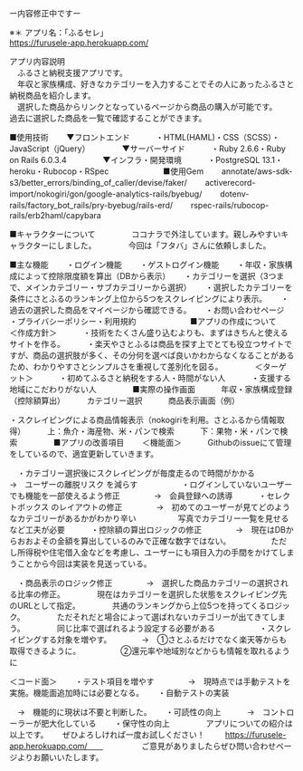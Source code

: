 ー内容修正中ですー

※＊
アプリ名：「ふるセレ」  
https://furusele-app.herokuapp.com/  

アプリ内容説明  
　ふるさと納税支援アプリです。  
　年収と家族構成、好きなカテゴリーを入力することでその人にあったふるさと納税商品を紹介します。  
　選択した商品からリンクとなっているページから商品の購入が可能です。　　
　過去に選択した商品を一覧で確認することができます。　　
 
■使用技術　　
▼フロントエンド　　
　・HTML(HAML)・CSS（SCSS）・JavaScript（jQuery）　　
　　
▼サーバーサイド　　
　・Ruby 2.6.6・Ruby on Rails 6.0.3.4　　
　　
▼インフラ・開発環境　　
　・PostgreSQL 13.1・heroku・Rubocop・RSpec　　
　　
　　 
■使用Gem　　
annotate/aws-sdk-s3/better_errors/binding_of_caller/devise/faker/　　
activerecord-import/nokogiri/gon/google-analytics-rails/byebug/　　
dotenv-rails/factory_bot_rails/pry-byebug/rails-erd/　　
rspec-rails/rubocop-rails/erb2haml/capybara

 
■キャラクターについて　　
　　
ココナラで外注しています。親しみやすいキャラクターにしました。　　
　　
今回は「フタバ」さんに依頼しました。　　
 

■主な機能　　
・ログイン機能　　
・ゲストログイン機能　　
・年収・家族構成によって控除限度額を算出（DBから表示）　　
・カテゴリーを選択（3つまで、メインカテゴリー・サブカテゴリーから選択）　　
・選択したカテゴリーを条件にさとふるのランキング上位から5つをスクレイピングにより表示。　　
・過去の選択した商品をマイページから確認できる。　　
・お問い合わせページ　　
・プライバシーポリシー・利用規約　　
 　　
　　
■アプリの作成について　　
＜作成方針＞　　
　・技術をたくさん盛り込むよりも、まずはきちんと使えるサイトを作る。　　
　・楽天やさとふるは商品を探す上でとても役立つサイトですが、商品の選択肢が多く、その分何を選べば良いかわからなくなることがあるため、わかりやすさとシンプルさを重視して差別化を図る。　　
　　
＜ターゲット＞　　
　・初めてふるさと納税をする人・時間がない人　　
　・支援する地域にこだわりがない人　　
 　　
 ■実際の操作画面　　
　年収・家族構成登録（控除額算出）　　
　カテゴリー選択　　
　商品表示画面（例）　　

・スクレイピングによる商品情報表示（nokogiriを利用。さとふるから情報取得）　　
　上：魚介・海産物、米・パンで検索　　
　下：果物・米・パンで検索　　
 　　
■アプリの改善項目　　
＜機能面＞　　
　Githubのissueにて管理をしているので、適宜更新していきます。 　

　・カテゴリー選択後にスクレイピングが毎度走るので時間がかかる　　
　　→　ユーザーの離脱リスク を減らす　　
　　
　・ログインしていないユーザーでも機能を一部使えるよう修正　　
　　→　会員登録への誘導　　 
　・セレクトボックス のレイアウトの修正　　
　　→　初めてのユーザーが見てどのようなカテゴリーがあるかがわかり辛い　　
 　　　写真でカテゴリー一覧を見せるなど工夫が必要　　
　・控除額の算出ロジックの修正　　
　　→　現在はDBからおおよその金額を算出しているのみで正確な数字ではない。　　
　 　　ただし所得税や住宅借入金などを考慮し、ユーザーにも項目入力の手間をかけてしまうことから今回は実装を見送っている。　　

　・商品表示のロジック修正　　
　　→　選択した商品カテゴリーの選択される比率の修正。　　
　　 現在はカテゴリーを選択した状態をスクレイピング先のURLとして指定。　　
　　 共通のランキングから上位5つを持ってくるロジック。　　
　　 ただそれだと場合によって選ばれないカテゴリーが出てきてしまう。　　
　　 同じ比率で選ばれるよう設定する必要がある　　
　　
　・スクレイピングする対象を増やす。　　
　　→　①さとふるだけでなく楽天等からも取得できるように。　　
　　　 ②還元率や地域別などからも情報を取れるように　　

＜コード面＞　　
・テスト項目を増やす　　　
　→　現時点では手動テストを実施。機能面追加時には必要となる。　　
・自動テストの実装　　

　→　機能的に現状は不要と判断した。　　
・可読性の向上　　
　→　コントローラーが肥大化している　　
・保守性の向上　　
　　
アプリについての紹介は以上です。　　
ぜひよろしければ一度お試しください！ 　　
https://furusele-app.herokuapp.com/　　
　　
　　
ご意見がありましたらぜひ問い合わせページよりお願いいたします。　　
